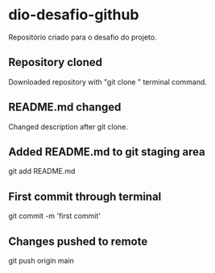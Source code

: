 # dio-desafio-github
Repositório criado para o desafio do projeto.

## Repository cloned
Downloaded repository with "git clone <url>" terminal command.

## README.md changed
Changed description after git clone.

## Added README.md to git staging area
git add README.md

## First commit through terminal
git commit -m 'first commit'

## Changes pushed to remote
git push origin main
